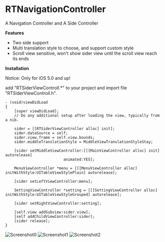 RTNavigationController
======================

A Navigation Controller and A Side Controller


**Features**
* Two side support
* Multi translation style to choose, and support custom style
* Scroll view sensitive, won't show sider view until the scroll view reach its ends


**Installation**

Notice: Only for iOS 5.0 and up!

add "RTSiderViewControll.*" to your project and import file "RTSiderViewControll.h".

    - (void)viewDidLoad
    {
        [super viewDidLoad];
        // Do any additional setup after loading the view, typically from a nib.
    
        sider = [[RTSiderViewController alloc] init];
        sider.dataSource = self;
        sider.view.frame = self.view.bounds;
        sider.middleTranslationStyle = MiddleViewTranslationStyleStay;
    
        [sider setMiddleViewController:[[[MainViewController alloc] init] autorelease]
                              animated:YES];
    
        MenuViewController *menu = [[[MenuViewController alloc] initWithStyle:UITableViewStylePlain] autorelease];
        
        [sider setLeftViewController:menu];
    
        SettingViewController *setting = [[[SettingViewController alloc] initWithStyle:UITableViewStyleGrouped] autorelease];
    
        [sider setRightViewController:setting];
    
        [self.view addSubview:sider.view];
        [self addChildViewController:sider];
        [sider release];
    }


![Screenshot0](http://dl.dropbox.com/u/46239535/RTNavigationController/2.png)
![Screenshot1](http://dl.dropbox.com/u/46239535/RTNavigationController/1.png)
![Screenshot2](http://dl.dropbox.com/u/46239535/RTNavigationController/3.png)
